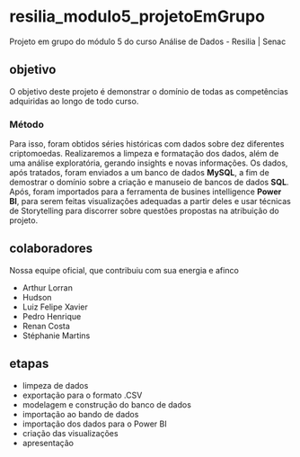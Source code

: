 # resilia_modulo5_projetoEmGrupo
Projeto em grupo do módulo 5 do curso Análise de Dados - Resilia | Senac

## objetivo
O objetivo deste projeto é demonstrar o domínio de todas as competências adquiridas ao longo de todo curso.

### Método
Para isso, foram obtidos séries históricas com dados sobre dez diferentes criptomoedas. Realizaremos a limpeza e formatação dos dados, além de uma análise exploratória, gerando insights e novas informações. Os dados, após tratados, foram enviados a um banco de dados **MySQL**, a fim de demostrar o domínio sobre a criação e manuseio de bancos de dados **SQL**. Após, foram importados para a ferramenta de busines intelligence **Power BI**, para serem feitas visualizações adequadas a partir deles e usar técnicas de Storytelling para discorrer sobre questões propostas na atribuição do projeto.

## colaboradores
Nossa equipe oficial, que contribuiu com sua energia e afinco

* Arthur Lorran
* Hudson
* Luiz Felipe Xavier
* Pedro Henrique
* Renan Costa
* Stéphanie Martins

## etapas
* limpeza de dados
* exportação para o formato .CSV
* modelagem e construção do banco de dados
* importação ao bando de dados
* importação dos dados para o Power BI
* criação das visualizações
* apresentação

